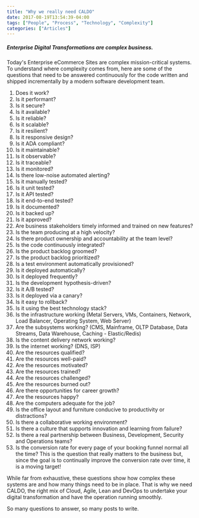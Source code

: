 ```yaml
---
title: "Why we really need CALDO"
date: 2017-08-19T13:54:39-04:00
tags: ["People", "Process", "Technology", "Complexity"]
categories: ["Articles"]
---
```


##### Enterprise Digital Transformations are complex business.

Today's Enterprise eCommerce Sites are complex mission-critical systems. To understand where complexity comes from, here are some of the questions that need to be answered continuously for the code written and shipped incrementally by a modern software development team.

1.  Does it work?
2.  Is it performant?
3.  Is it secure?
4.  Is it available?
5.  Is it reliable?
6.  Is it scalable?
7.  Is it resilient?
8.  Is it responsive design?
9.  Is it ADA compliant?
10. Is it maintainable?
11. Is it observable?
12. Is it traceable?
13. Is it monitored?
14. Is there low-noise automated alerting?
15. Is it manually tested?
16. Is it unit tested?
17. Is it API tested?
18. Is it end-to-end tested?
19. Is it documented?
20. Is it backed up?
21. Is it approved?
22. Are business stakeholders timely informed and trained on new features?
23. Is the team producing at a high velocity?
24. Is there product ownership and accountability at the team level?
25. Is the code continuously integrated?
26. Is the product backlog groomed?
27. Is the product backlog prioritized?
28. Is a test environment automatically provisioned?
29. Is it deployed automatically?
30. Is it deployed frequently?
31. Is the development hypothesis-driven?
32. Is it A/B tested?
33. Is it deployed via a canary?
34. Is it easy to rollback?
35. Is it using the best technology stack?
36. Is the infrastructure working (Metal Servers, VMs, Containers, Network, Load Balancer, Operating System, Web Server)
37. Are the subsystems working? (CMS, Mainframe, OLTP Database, Data Streams, Data Warehouse, Caching - Elastic/Redis)
38. Is the content delivery network working?
39. Is the internet working? (DNS, ISP)
40. Are the resources qualified?
41. Are the resources well-paid?
42. Are the resources motivated?
43. Are the resources trained?
44. Are the resources challenged?
45. Are the resources burned out?
46. Are there opportunities for career growth?
47. Are the resources happy?
48. Are the computers adequate for the job?
49. Is the office layout and furniture conducive to productivity or distractions?
50. Is there a collaborative working environment?
51. Is there a culture that supports innovation and learning from failure?
52. Is there a real partnership between Business, Development, Security and Operations teams?
53. Is the conversion rate for every page of your booking funnel normal all the time? This is the question that really matters to the business but, since the goal is to continually improve the conversion rate over time, it is a moving target!


While far from exhaustive, these questions show how complex these systems are and how many things need to be in place. That is why we need CALDO, the right mix of Cloud, Agile, Lean and DevOps to undertake your digital transformation and have the operation running smoothly.

So many questions to answer, so many posts to write.
